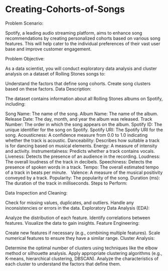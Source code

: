 # Creating-Cohorts-of-Songs

Problem Scenario:

Spotify, a leading audio streaming platform, aims to enhance song recommendations by creating personalized cohorts based on various song features. This will help cater to the individual preferences of their vast user base and improve customer engagement.

Problem Objective:

As a data scientist, you will conduct exploratory data analysis and cluster analysis on a dataset of Rolling Stones songs to:

Understand the factors that define song cohorts.
Create song clusters based on these factors.
Data Description:

The dataset contains information about all Rolling Stones albums on Spotify, including:

Song Name: The name of the song.
Album Name: The name of the album.
Release Date: The day, month, and year the album was released.
Track Number: The order in which the song appears on the album.
Spotify ID: The unique identifier for the song on Spotify.
Spotify URI: The Spotify URI for the song.
Acousticness: A confidence measure from 0.0 to 1.0 indicating whether the track is acoustic.
Danceability: Describes how suitable a track is for dancing based on musical elements.
Energy: A measure of intensity and activity.
Instrumentalness: Predicts whether a track contains vocals.
Liveness: Detects the presence of an audience in the recording.
Loudness: The overall loudness of the track in decibels.
Speechiness: Detects the presence of spoken words in a track.
Tempo: The overall estimated tempo of a track in beats per minute.   
Valence: A measure of the musical positivity conveyed by a track.
Popularity: The popularity of the song.
Duration (ms): The duration of the track in milliseconds.
Steps to Perform:

Data Inspection and Cleaning:

Check for missing values, duplicates, and outliers.
Handle any inconsistencies or errors in the data.
Exploratory Data Analysis (EDA):

Analyze the distribution of each feature.
Identify correlations between features.
Visualize the data to gain insights.
Feature Engineering:

Create new features if necessary (e.g., combining multiple features).
Scale numerical features to ensure they have a similar range.
Cluster Analysis:

Determine the optimal number of clusters using techniques like the elbow method or silhouette analysis.
Apply appropriate clustering algorithms (e.g., K-means, hierarchical clustering, DBSCAN).
Analyze the characteristics of each cluster to understand the factors that define them.
